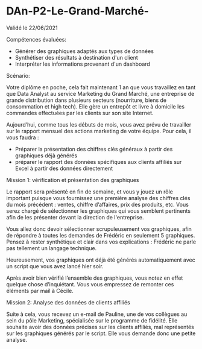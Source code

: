 # DAn-P2-Le-Grand-Marché- 
Validé le 22/06/2021

Compétences évaluées:

  - Générer des graphiques adaptés aux types de données
  - Synthétiser des résultats à destination d'un client
  - Interpréter les informations provenant d'un dashboard

Scénario:

Votre diplôme en poche, cela fait maintenant 1 an que vous travaillez en tant que Data Analyst au service Marketing du Grand Marché, une entreprise de grande distribution dans plusieurs secteurs (nourriture, biens de consommation et high tech). Elle gère un entrepôt et livre à domicile les commandes effectuées par les clients sur son site Internet.

Aujourd’hui, comme tous les débuts de mois, vous avez prévu de travailler sur le rapport mensuel des actions marketing de votre équipe. Pour cela, il vous faudra : 
  - Préparer la présentation des chiffres clés généraux à partir des graphiques déjà générés 
  - préparer le rapport des données spécifiques aux clients affiliés sur Excel à partir des données directement

Mission 1: vérification et présentation des graphiques

Le rapport sera présenté en fin de semaine, et vous y jouez un rôle important puisque vous fournissez une première analyse des chiffres clés du mois précédent : ventes, chiffre d’affaires, prix des produits, etc. Vous serez chargé de sélectionner les graphiques qui vous semblent pertinents afin de les présenter devant la direction de l'entreprise. 

Vous allez donc devoir sélectionner scrupuleusement vos graphiques, afin de répondre à toutes les demandes de Frédéric en seulement 5 graphiques. Pensez à rester synthétique et clair dans vos explications : Frédéric ne parle pas tellement un langage technique.

Heureusement, vos graphiques ont déjà été générés automatiquement avec un script que vous avez lancé hier soir.

Après avoir bien vérifié l’ensemble des graphiques, vous notez en effet quelque chose d’inquiétant. Vous vous empressez de remonter ces éléments par mail à Cécile. 

Mission 2: Analyse des données de clients affiliés

Suite à cela, vous recevez un e-mail de Pauline, une de vos collègues au sein du pôle Marketing, spécialisée sur le programme de fidélité. Elle souhaite avoir des données précises sur les clients affiliés, mal représentés sur les graphiques générés par le script. Elle vous demande donc une petite analyse.
